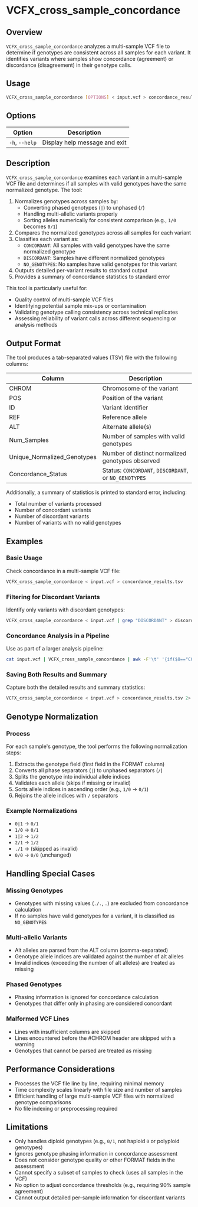 # VCFX_cross_sample_concordance

## Overview
`VCFX_cross_sample_concordance` analyzes a multi-sample VCF file to determine if genotypes are consistent across all samples for each variant. It identifies variants where samples show concordance (agreement) or discordance (disagreement) in their genotype calls.

## Usage
```bash
VCFX_cross_sample_concordance [OPTIONS] < input.vcf > concordance_results.tsv
```

## Options
| Option | Description |
|--------|-------------|
| `-h`, `--help` | Display help message and exit |

## Description
`VCFX_cross_sample_concordance` examines each variant in a multi-sample VCF file and determines if all samples with valid genotypes have the same normalized genotype. The tool:

1. Normalizes genotypes across samples by:
   - Converting phased genotypes (`|`) to unphased (`/`)
   - Handling multi-allelic variants properly
   - Sorting alleles numerically for consistent comparison (e.g., `1/0` becomes `0/1`)
2. Compares the normalized genotypes across all samples for each variant
3. Classifies each variant as:
   - `CONCORDANT`: All samples with valid genotypes have the same normalized genotype
   - `DISCORDANT`: Samples have different normalized genotypes
   - `NO_GENOTYPES`: No samples have valid genotypes for this variant
4. Outputs detailed per-variant results to standard output
5. Provides a summary of concordance statistics to standard error

This tool is particularly useful for:
- Quality control of multi-sample VCF files
- Identifying potential sample mix-ups or contamination
- Validating genotype calling consistency across technical replicates
- Assessing reliability of variant calls across different sequencing or analysis methods

## Output Format
The tool produces a tab-separated values (TSV) file with the following columns:

| Column | Description |
|--------|-------------|
| CHROM | Chromosome of the variant |
| POS | Position of the variant |
| ID | Variant identifier |
| REF | Reference allele |
| ALT | Alternate allele(s) |
| Num_Samples | Number of samples with valid genotypes |
| Unique_Normalized_Genotypes | Number of distinct normalized genotypes observed |
| Concordance_Status | Status: `CONCORDANT`, `DISCORDANT`, or `NO_GENOTYPES` |

Additionally, a summary of statistics is printed to standard error, including:
- Total number of variants processed
- Number of concordant variants
- Number of discordant variants
- Number of variants with no valid genotypes

## Examples

### Basic Usage
Check concordance in a multi-sample VCF file:
```bash
VCFX_cross_sample_concordance < input.vcf > concordance_results.tsv
```

### Filtering for Discordant Variants
Identify only variants with discordant genotypes:
```bash
VCFX_cross_sample_concordance < input.vcf | grep "DISCORDANT" > discordant_variants.tsv
```

### Concordance Analysis in a Pipeline
Use as part of a larger analysis pipeline:
```bash
cat input.vcf | VCFX_cross_sample_concordance | awk -F'\t' '{if($8=="CONCORDANT") print $0}' > consistent_variants.tsv
```

### Saving Both Results and Summary
Capture both the detailed results and summary statistics:
```bash
VCFX_cross_sample_concordance < input.vcf > concordance_results.tsv 2> concordance_summary.txt
```

## Genotype Normalization

### Process
For each sample's genotype, the tool performs the following normalization steps:
1. Extracts the genotype field (first field in the FORMAT column)
2. Converts all phase separators (`|`) to unphased separators (`/`)
3. Splits the genotype into individual allele indices
4. Validates each allele (skips if missing or invalid)
5. Sorts allele indices in ascending order (e.g., `1/0` → `0/1`)
6. Rejoins the allele indices with `/` separators

### Example Normalizations
- `0|1` → `0/1`
- `1/0` → `0/1`
- `1|2` → `1/2`
- `2/1` → `1/2`
- `./1` → (skipped as invalid)
- `0/0` → `0/0` (unchanged)

## Handling Special Cases

### Missing Genotypes
- Genotypes with missing values (`./.`, `.`) are excluded from concordance calculation
- If no samples have valid genotypes for a variant, it is classified as `NO_GENOTYPES`

### Multi-allelic Variants
- Alt alleles are parsed from the ALT column (comma-separated)
- Genotype allele indices are validated against the number of alt alleles
- Invalid indices (exceeding the number of alt alleles) are treated as missing

### Phased Genotypes
- Phasing information is ignored for concordance calculation
- Genotypes that differ only in phasing are considered concordant

### Malformed VCF Lines
- Lines with insufficient columns are skipped
- Lines encountered before the #CHROM header are skipped with a warning
- Genotypes that cannot be parsed are treated as missing

## Performance Considerations
- Processes the VCF file line by line, requiring minimal memory
- Time complexity scales linearly with file size and number of samples
- Efficient handling of large multi-sample VCF files with normalized genotype comparisons
- No file indexing or preprocessing required

## Limitations
- Only handles diploid genotypes (e.g., `0/1`, not haploid `0` or polyploid genotypes)
- Ignores genotype phasing information in concordance assessment
- Does not consider genotype quality or other FORMAT fields in the assessment
- Cannot specify a subset of samples to check (uses all samples in the VCF)
- No option to adjust concordance thresholds (e.g., requiring 90% sample agreement)
- Cannot output detailed per-sample information for discordant variants 